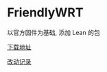 # FriendlyWRT

以官方固件为基础, 添加 Lean 的包

[下载地址](https://github.com/songchenwen/nanopi-r2s/releases/download/FriendlyWRT-2020-05-16-7ff9cfd/FriendlyWRT-2020-05-16-7ff9cfd-ROM.zip)

[改动记录](CHANGELOG.md)
